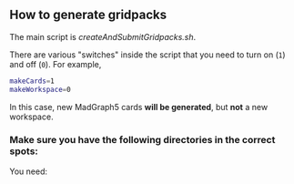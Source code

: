 ## How to generate gridpacks

The main script is *createAndSubmitGridpacks.sh*.

There are various "switches" inside the script that you need to turn on (`1`) and off (`0`). For example,

```bash
makeCards=1
makeWorkspace=0
```

In this case, new MadGraph5 cards **will be generated**, but **not** a new workspace. 

### Make sure you have the following directories in the correct spots:
You need:
